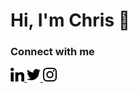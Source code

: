 <h1>Hi, I'm Chris 👋 </h1>

<h3>Connect with me</h3>
<a href="https://twitter.com/chrfreitas" target="_blank">
    <img src="https://github.com/chrfreitas/chrfreitas/blob/main/linkedin.png" width="22px"  alt="twitter"/>
</a>
<a href="https://twitter.com/chrfreitas" target="_blank">
    <img src="https://github.com/chrfreitas/chrfreitas/blob/main/twitter.png" width="22px"  alt="twitter"/>
</a>
<a href="https://twitter.com/chrfreitas" target="_blank">
    <img src="https://github.com/chrfreitas/chrfreitas/blob/main/instagram.png" width="22px"  alt="twitter"/>
</a>
